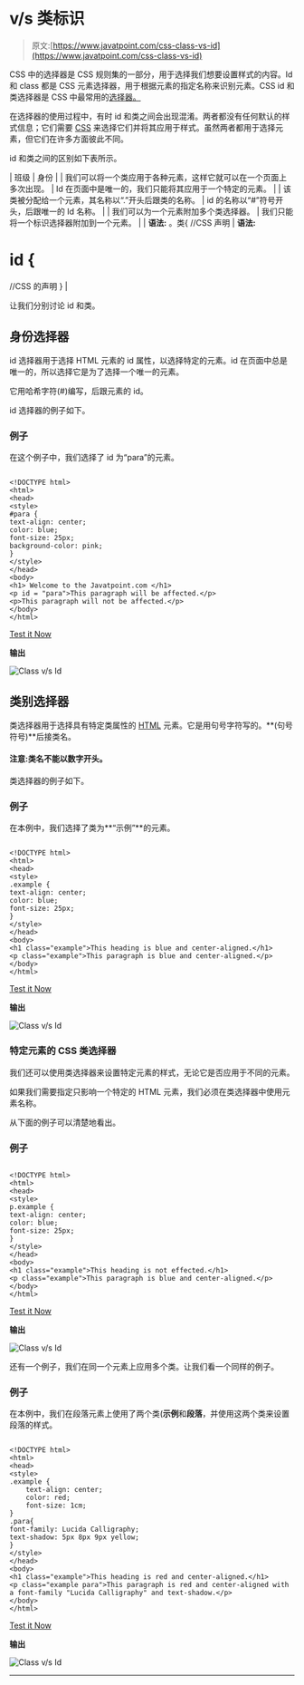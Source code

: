 # v/s 类标识

> 原文:[https://www.javatpoint.com/css-class-vs-id](https://www.javatpoint.com/css-class-vs-id)

CSS 中的选择器是 CSS 规则集的一部分，用于选择我们想要设置样式的内容。Id 和 class 都是 CSS 元素选择器，用于根据元素的指定名称来识别元素。CSS id 和类选择器是 CSS 中最常用的[选择器。](https://www.javatpoint.com/css-selector)

在选择器的使用过程中，有时 id 和类之间会出现混淆。两者都没有任何默认的样式信息；它们需要 [CSS](https://www.javatpoint.com/css-tutorial) 来选择它们并将其应用于样式。虽然两者都用于选择元素，但它们在许多方面彼此不同。

id 和类之间的区别如下表所示。

| 班级 | 身份 |
| 我们可以将一个类应用于各种元素，这样它就可以在一个页面上多次出现。 | Id 在页面中是唯一的，我们只能将其应用于一个特定的元素。 |
| 该类被分配给一个元素，其名称以“.”开头后跟类的名称。 | id 的名称以“#”符号开头，后跟唯一的 Id 名称。 |
| 我们可以为一个元素附加多个类选择器。 | 我们只能将一个标识选择器附加到一个元素。 |
| **语法:**
。类{
//CSS 声明
 | **语法:**
# id {
//CSS 的声明
} |

让我们分别讨论 id 和类。

## 身份选择器

id 选择器用于选择 HTML 元素的 id 属性，以选择特定的元素。id 在页面中总是唯一的，所以选择它是为了选择一个唯一的元素。

它用哈希字符(#)编写，后跟元素的 id。

id 选择器的例子如下。

### 例子

在这个例子中，我们选择了 id 为“para”的元素。

```

<!DOCTYPE html>
<html>
<head>
<style>
#para {
text-align: center;
color: blue;
font-size: 25px;
background-color: pink;
}
</style>
</head>
<body>
<h1> Welcome to the Javatpoint.com </h1>
<p id = "para">This paragraph will be affected.</p>
<p>This paragraph will not be affected.</p>
</body>
</html>

```

[Test it Now](https://www.javatpoint.com/oprweb/test.jsp?filename=class-vs-id1)

**输出**

![Class v/s Id](../Images/9077a13d1ea62dd8310050c9c8d8f67b.png)

## 类别选择器

类选择器用于选择具有特定类属性的 [HTML](https://www.javatpoint.com/html-tutorial) 元素。它是用句号字符写的。**(句号符号)**后接类名。

#### 注意:类名不能以数字开头。

类选择器的例子如下。

### 例子

在本例中，我们选择了类为**“示例”**的元素。

```

<!DOCTYPE html>
<html>
<head>
<style>
.example {
text-align: center;
color: blue;
font-size: 25px;
}
</style>
</head>
<body>
<h1 class="example">This heading is blue and center-aligned.</h1>
<p class="example">This paragraph is blue and center-aligned.</p>
</body>
</html>

```

[Test it Now](https://www.javatpoint.com/oprweb/test.jsp?filename=class-vs-id2)

**输出**

![Class v/s Id](../Images/0844425f7612a3de0526168a155bf1d1.png)

### 特定元素的 CSS 类选择器

我们还可以使用类选择器来设置特定元素的样式，无论它是否应用于不同的元素。

如果我们需要指定只影响一个特定的 HTML 元素，我们必须在类选择器中使用元素名称。

从下面的例子可以清楚地看出。

### 例子

```

<!DOCTYPE html>
<html>
<head>
<style>
p.example {
text-align: center;
color: blue;
font-size: 25px;
}
</style>
</head>
<body>
<h1 class="example">This heading is not effected.</h1>
<p class="example">This paragraph is blue and center-aligned.</p>
</body>
</html>

```

[Test it Now](https://www.javatpoint.com/oprweb/test.jsp?filename=class-vs-id3)

**输出**

![Class v/s Id](../Images/c22484db6966b7bfa2e6b4fbbb5cab16.png)

还有一个例子，我们在同一个元素上应用多个类。让我们看一个同样的例子。

### 例子

在本例中，我们在段落元素上使用了两个类(**示例**和**段落**，并使用这两个类来设置段落的样式。

```

<!DOCTYPE html>  
<html>  
<head>  
<style>  
.example {  
    text-align: center;  
    color: red;  
	font-size: 1cm;
}  
.para{
font-family: Lucida Calligraphy;
text-shadow: 5px 8px 9px yellow;
}
</style>  
</head>  
<body>  
<h1 class="example">This heading is red and center-aligned.</h1>  
<p class="example para">This paragraph is red and center-aligned with a font-family "Lucida Calligraphy" and text-shadow.</p>   
</body>  
</html> 

```

[Test it Now](https://www.javatpoint.com/oprweb/test.jsp?filename=class-vs-id4)

**输出**

![Class v/s Id](../Images/5ffebde5c69e18ef83070c2721be64e1.png)

* * *